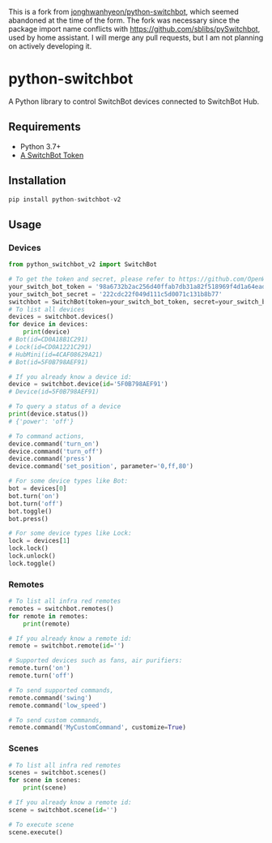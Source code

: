 This is a fork from [jonghwanhyeon/python-switchbot](https://github.com/jonghwanhyeon/python-switchbot), which seemed
abandoned at the time of the form. The fork was necessary since the package import name conflicts with https://github.com/sblibs/pySwitchbot,
used by home assistant. I will merge any pull requests, but I am not planning on actively developing it.

# python-switchbot
A Python library to control SwitchBot devices connected to SwitchBot Hub.

## Requirements
- Python 3.7+
- [A SwitchBot Token](https://github.com/OpenWonderLabs/SwitchBotAPI#getting-started)

## Installation
```python
pip install python-switchbot-v2
```

## Usage


### Devices

```python
from python_switchbot_v2 import SwitchBot

# To get the token and secret, please refer to https://github.com/OpenWonderLabs/SwitchBotAPI#getting-started
your_switch_bot_token = '98a6732b2ac256d40ffab7db31a82f518969f4d1a64eadff581d45e902327b7c577aa6ead517bda589c19b4ca0b2599b'
your_switch_bot_secret = '222cdc22f049d111c5d0071c131b8b77'
switchbot = SwitchBot(token=your_switch_bot_token, secret=your_switch_bot_secret)
# To list all devices
devices = switchbot.devices()
for device in devices:
    print(device)
# Bot(id=CD0A18B1C291)
# Lock(id=CD0A1221C291)
# HubMini(id=4CAF08629A21)
# Bot(id=5F0B798AEF91)

# If you already know a device id:
device = switchbot.device(id='5F0B798AEF91')
# Device(id=5F0B798AEF91)

# To query a status of a device
print(device.status())
# {'power': 'off'}

# To command actions,
device.command('turn_on')
device.command('turn_off')
device.command('press')
device.command('set_position', parameter='0,ff,80')

# For some device types like Bot:
bot = devices[0]
bot.turn('on')
bot.turn('off')
bot.toggle()
bot.press()

# For some device types like Lock:
lock = devices[1]
lock.lock()
lock.unlock()
lock.toggle()
```

### Remotes
```python
# To list all infra red remotes
remotes = switchbot.remotes()
for remote in remotes:
    print(remote)

# If you already know a remote id:
remote = switchbot.remote(id='')

# Supported devices such as fans, air purifiers:
remote.turn('on')
remote.turn('off')

# To send supported commands,
remote.command('swing')
remote.command('low_speed')

# To send custom commands,
remote.command('MyCustomCommand', customize=True)
```

### Scenes
```python
# To list all infra red remotes
scenes = switchbot.scenes()
for scene in scenes:
    print(scene)

# If you already know a remote id:
scene = switchbot.scene(id='')

# To execute scene
scene.execute()
```
